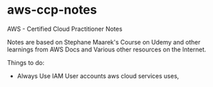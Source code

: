 # aws-ccp-notes
AWS - Certified Cloud Practitioner Notes 

Notes are based on Stephane Maarek's Course on Udemy and other learnings from AWS Docs and Various other resources on the Internet.

Things to do:
 - Always Use IAM User accounts aws cloud services uses,
